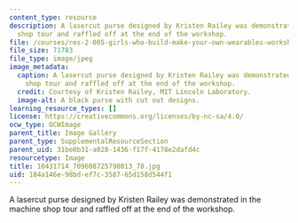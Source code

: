 ```yaml
---
content_type: resource
description: A lasercut purse designed by Kristen Railey was demonstrated in the machine
  shop tour and raffled off at the end of the workshop.
file: /courses/res-2-005-girls-who-build-make-your-own-wearables-workshop-spring-2015/184a146e98bdef7c358765d158d544f1_10431714_709608725798013_78.jpg
file_size: 71783
file_type: image/jpeg
image_metadata:
  caption: A lasercut purse designed by Kristen Railey was demonstrated in the machine
    shop tour and raffled off at the end of the workshop.
  credit: Courtesy of Kristen Railey, MIT Lincoln Laboratory.
  image-alt: A black purse with cut out designs.
learning_resource_types: []
license: https://creativecommons.org/licenses/by-nc-sa/4.0/
ocw_type: OCWImage
parent_title: Image Gallery
parent_type: SupplementalResourceSection
parent_uid: 31be0b31-a028-1436-f17f-4178e2dafd4c
resourcetype: Image
title: 10431714_709608725798013_78.jpg
uid: 184a146e-98bd-ef7c-3587-65d158d544f1
---
```

A lasercut purse designed by Kristen Railey was demonstrated in the machine shop tour and raffled off at the end of the workshop.